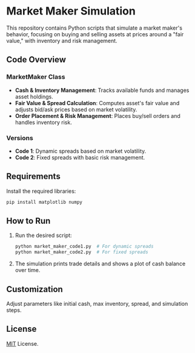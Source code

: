 # Market Maker Simulation

This repository contains Python scripts that simulate a market maker's behavior, focusing on buying and selling assets at prices around a "fair value," with inventory and risk management.

## Code Overview

### MarketMaker Class
- **Cash & Inventory Management**: Tracks available funds and manages asset holdings.
- **Fair Value & Spread Calculation**: Computes asset's fair value and adjusts bid/ask prices based on market volatility.
- **Order Placement & Risk Management**: Places buy/sell orders and handles inventory risk.

### Versions
- **Code 1**: Dynamic spreads based on market volatility.
- **Code 2**: Fixed spreads with basic risk management.

## Requirements
Install the required libraries:
```bash
pip install matplotlib numpy
```
## How to Run
1.  Run the desired script:
    
	```bash
    python market_maker_code1.py  # For dynamic spreads
    python market_maker_code2.py  # For fixed spreads
    ```
    
3.  The simulation prints trade details and shows a plot of cash balance over time.

## Customization

Adjust parameters like initial cash, max inventory, spread, and simulation steps.

## License

[MIT](LICENSE) License.